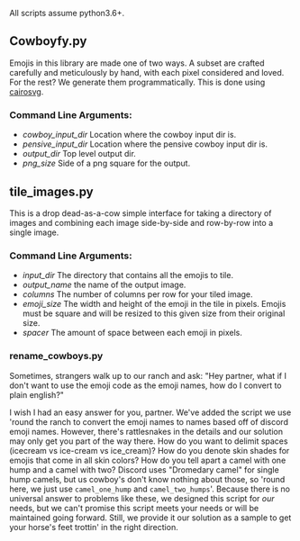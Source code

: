 All scripts assume python3.6+.

## Cowboyfy.py

Emojis in this library are made one of two ways. A subset are crafted carefully and meticulously by hand, with each pixel considered and loved. For the rest? We generate them programmatically. This is done using [cairosvg](https://cairosvg.org/).

### Command Line Arguments:
- *cowboy_input_dir* Location where the cowboy input dir is.
- *pensive_input_dir* Location where the pensive cowboy input dir is.
- *output_dir* Top level output dir.
- *png_size* Side of a png square for the output.

## tile_images.py

This is a drop dead-as-a-cow simple interface for taking a directory of images and combining each image side-by-side and row-by-row into a single image.

### Command Line Arguments:
- *input_dir* The directory that contains all the emojis to tile.
- *output_name* the name of the output image.
- *columns* The number of columns per row for your tiled image.
- *emoji_size* The width and height of the emoji in the tile in pixels. Emojis must be square and will be resized to this given size from their original size.
- *spacer* The amount of space between each emoji in pixels.


### rename_cowboys.py

Sometimes, strangers walk up to our ranch and ask: "Hey partner, what if I don't want to use the emoji code as the emoji names, how do I convert to plain english?"

I wish I had an easy answer for you, partner. We've added the script we use 'round the ranch to convert the emoji names to names based off of discord emoji names. However, there's rattlesnakes in the details and our solution may only get you part of the way there. How do you want to delimit spaces (icecream vs ice-cream vs ice_cream)? How do you denote skin shades for emojis that come in all skin colors? How do you tell apart a camel with one hump and a camel with two? Discord uses "Dromedary camel" for single hump camels, but us cowboy's don't know nothing about those, so 'round here, we just use `camel_one_hump` and `camel_two_humps`'. Because there is no universal answer to problems like these, we designed this script for _our_ needs, but we can't promise this script meets your needs or will be maintained going forward. Still, we provide it our solution as a sample to get your horse's feet trottin' in the right direction.
